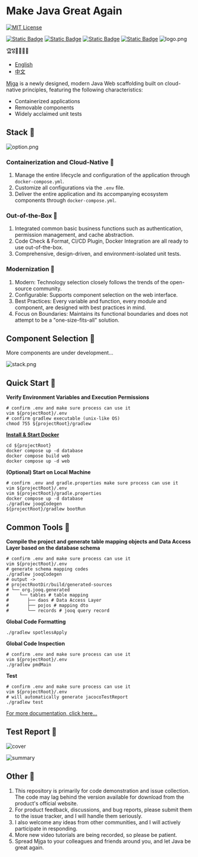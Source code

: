 # Make Java Great Again

[![MIT License](https://img.shields.io/badge/License-MIT-green.svg)](https://choosealicense.com/licenses/mit/)

[![Static Badge](https://img.shields.io/badge/HomePage-white?style=social&logo=homepage&label=mjga&logoColor=%23FF0074)](https://www.mjga.cc)
[![Static Badge](https://img.shields.io/badge/Blog-red?style=social&logo=Bytedance&logoColor=%233C8CFF&label=%E6%8E%98%E9%87%91%E7%A8%80%E5%9C%9F)](https://juejin.cn/post/7410333135119253543)
[![Static Badge](https://img.shields.io/badge/-red?style=social&logo=Tencent%20QQ&logoColor=%23FF0056&label=QQ)](https://qm.qq.com/q/8ojXz6ZOkE)
[![Static Badge](https://img.shields.io/badge/-white?style=social&logo=bilibili&label=bilibili)](https://www.bilibili.com/video/BV1Erpje8ERF/)
![logo.png](asset/logo.png)

🏆🎖️🥇🥈🥉🏅

- [English](README_EN.md)
- [中文](README_CN.md)

[Mjga](https://www.mjga.cc) is a newly designed, modern Java Web scaffolding built on cloud-native principles, featuring the following characteristics:

- Containerized applications
- Removable components
- Widely acclaimed unit tests

## Stack 🥝

![option.png](asset/option_en.png)

### Containerization and Cloud-Native 🍋

1. Manage the entire lifecycle and configuration of the application through `docker-compose.yml`.
2. Customize all configurations via the `.env` file.
3. Deliver the entire application and its accompanying ecosystem components through `docker-compose.yml`.

### Out-of-the-Box 🍌

1. Integrated common basic business functions such as authentication, permission management, and cache abstraction.
2. Code Check & Format, CI/CD Plugin, Docker Integration are all ready to use out-of-the-box.
3. Comprehensive, design-driven, and environment-isolated unit tests.

### Modernization 🍒

1. Modern: Technology selection closely follows the trends of the open-source community.
2. Configurable: Supports component selection on the web interface.
3. Best Practices: Every variable and function, every module and component, are designed with best practices in mind.
4. Focus on Boundaries: Maintains its functional boundaries and does not attempt to be a "one-size-fits-all" solution.

## Component Selection 🍇

More components are under development...

![stack.png](asset/stack_en.png)

## Quick Start 🍉

**Verify Environment Variables and Execution Permissions**

```shell
# confirm .env and make sure process can use it
vim ${projectRoot}/.env
# confirm gradlew executable (unix-like OS)
chmod 755 ${projectRoot}/gradlew
```
**[Install & Start Docker](https://docs.docker.com/engine/install/)**

```shell
cd ${projectRoot}
docker compose up -d database
docker compose build web
docker compose up -d web
````

**(Optional) Start on Local Machine**
```shell
# confirm .env and gradle.properties make sure process can use it
vim ${projectRoot}/.env
vim ${projectRoot}/gradle.properties
docker compose up -d database
./gradlew jooqCodegen
${projectRoot}/gradlew bootRun
```

## Common Tools 🥜

**Compile the project and generate table mapping objects and Data Access Layer based on the database schema**

```shell
# confirm .env and make sure process can use it
vim ${projectRoot}/.env
# generate schema mapping codes
./gradlew jooqCodegen
# output ->
# projectRootDir/build/generated-sources
# └── org.jooq.generated
#    └── tables # table mapping
#       ├── daos # Data Access Layer
#       ├── pojos # mapping dto
#       └── records # jooq query record

```

**Global Code Formatting**
```shell
./gradlew spotlessApply
```
**Global Code Inspection**
```shell
# confirm .env and make sure process can use it
vim ${projectRoot}/.env
./gradlew pmdMain
```

**Test**
```shell
# confirm .env and make sure process can use it
vim ${projectRoot}/.env
# will automatically generate jacocoTestReport
./gradlew test
```

[For more documentation, click here...](https://www.mjga.cc/doc/db-first)

## Test Report 🍓

![cover](https://www.mjga.cc/report/cover.png)

![summary](https://www.mjga.cc/report/summary.png)

## Other 🍟
1. This repository is primarily for code demonstration and issue collection. The code may lag behind the version available for download from the product's official website.
2. For product feedback, discussions, and bug reports, please submit them to the issue tracker, and I will handle them seriously.
3. I also welcome any ideas from other communities, and I will actively participate in responding.
4. More new video tutorials are being recorded, so please be patient.
5. Spread Mjga to your colleagues and friends around you, and let Java be great again.
